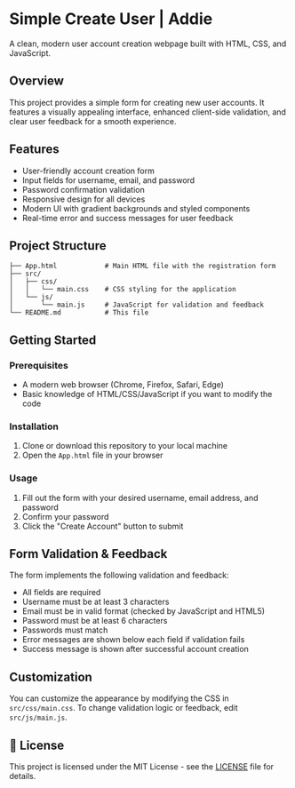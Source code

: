 # Simple Create User | Addie

A clean, modern user account creation webpage built with HTML, CSS, and JavaScript.

## Overview

This project provides a simple form for creating new user accounts. It features a visually appealing interface, enhanced client-side validation, and clear user feedback for a smooth experience.

## Features

- User-friendly account creation form
- Input fields for username, email, and password
- Password confirmation validation
- Responsive design for all devices
- Modern UI with gradient backgrounds and styled components
- Real-time error and success messages for user feedback

## Project Structure

```
├── App.html            # Main HTML file with the registration form
├── src/
│   ├── css/
│   │   └── main.css    # CSS styling for the application
│   └── js/
│       └── main.js     # JavaScript for validation and feedback
└── README.md           # This file
```

## Getting Started

### Prerequisites

- A modern web browser (Chrome, Firefox, Safari, Edge)
- Basic knowledge of HTML/CSS/JavaScript if you want to modify the code

### Installation

1. Clone or download this repository to your local machine
2. Open the `App.html` file in your browser

### Usage

1. Fill out the form with your desired username, email address, and password
2. Confirm your password
3. Click the "Create Account" button to submit

## Form Validation & Feedback

The form implements the following validation and feedback:

- All fields are required
- Username must be at least 3 characters
- Email must be in valid format (checked by JavaScript and HTML5)
- Password must be at least 6 characters
- Passwords must match
- Error messages are shown below each field if validation fails
- Success message is shown after successful account creation

## Customization

You can customize the appearance by modifying the CSS in `src/css/main.css`.
To change validation logic or feedback, edit `src/js/main.js`.

## 📄 License

This project is licensed under the MIT License - see the [LICENSE](LICENSE) file for details.
